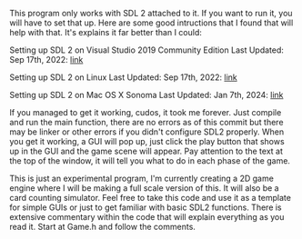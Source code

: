 This program only works with SDL 2 attached to it. If you want to run it, you will have to set that up. Here are some good intructions that I found that will help with that. It's explains it far better than I could:

Setting up SDL 2 on Visual Studio 2019 Community Edition
Last Updated: Sep 17th, 2022: [link](https://lazyfoo.net/tutorials/SDL/01_hello_SDL/windows/msvc2019/index.php)

Setting up SDL 2 on Linux
Last Updated: Sep 17th, 2022: [link](https://lazyfoo.net/tutorials/SDL/01_hello_SDL/linux/index.php)

Setting up SDL 2 on Mac OS X Sonoma
Last Updated: Jan 7th, 2024: [link](https://lazyfoo.net/tutorials/SDL/01_hello_SDL/mac/index.php)

If you managed to get it working, cudos, it took me forever. Just compile and run the main function, there are no errors as of this commit but there may be linker or other 
errors if you didn't configure SDL2 properly. When you get it working, a GUI will pop up, just click the play button that shows up in the GUI and the game scene will appear. Pay attention to the text at the top of the window, it will tell you what to do in each phase of the game.

This is just an experimental program, I'm currently creating a 2D game engine where I will be making a full scale version of this. It will also be a card counting simulator. Feel free to take this code and use it as a template for simple GUIs or just to get familiar with basic SDL2 functions. There is extensive commentary within the code that will explain everything as you read it. Start at Game.h and follow the comments.
